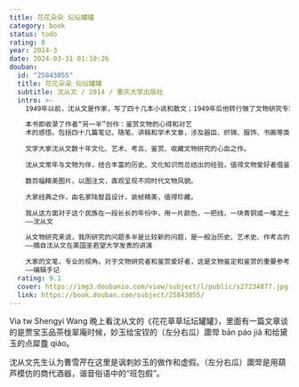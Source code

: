 ```yaml
---
title: 花花朵朵 坛坛罐罐
category: book
status: todo
rating: 0
year: 2014-3
date: 2024-03-31 01:10:26
douban:
  id: "25843055"
  title: 花花朵朵 坛坛罐罐
  subtitle: 沈从文 / 2014 / 重庆大学出版社
  intro: >-
    1949年以前，沈从文是作家，写了四十几本小说和散文；1949年后他转行做了文物研究专家，和坛子、罐子、绸子、缎子打交道近四十年，期间的专注和投入并不比早年从事文学创作时少，对文物的鉴赏和积淀的艺术观同样是大师级的。

    本书即收录了作者“另一半”创作：鉴赏文物的心得和对艺
    术的感悟。包括四十几篇笔记、随笔、讲稿和学术文章，涉及器皿、织锦、服饰、书画等类，还谈了个别地方的民俗文化。从中不仅可以饱览丰富多彩的文物考古艺术，也可寻觅沈从文离开文学圈后的生命轨迹。

    文学大家沈从文数十年文化、艺术、考古、鉴赏、收藏文物研究的心血之作。

    沈从文常年与文物为伴，结合丰富的历史、文化知识而总结出的经验，值得文物爱好者借鉴。是文物鉴赏、收藏的必读书。

    数百幅精美图片，以图注文，直观呈现不同时代文物风貌。

    大家经典之作，由名家陆智昌设计，装帧精美，值得珍藏。

    我从这方面对于这个民族在一段长长的年份中，用一片颜色，一把线，一块青铜或一堆泥土，以及一组文字，加上自己生命作成的种种艺术，皆得了一个初步普遍的认识。由于这点初步知识，使一个以鉴赏人类生活与自然现象为生的乡下人，进而对于人类智慧光辉的领会，发生了极宽泛而深切的兴味。
    ——沈从文

    从文物研究来说，我所研究的问题多半是比较新的问题，是一般治历史、艺术史、作考古的，到现在为止还没有机会接触过的问题。我个人觉得：这个工作若做得基础好一点，会使中国文化研究有一个崭新的开端、对世界文化的研究也会有一定的贡献。
    ——摘自沈从文在美国圣若望大学发表的讲演

    大家的文笔，专业的视角。对于文物研究者和鉴赏爱好者，这是文物鉴定和鉴赏的重要参考，以文献与文物互证的方法研究文物，寻绎源流，行文活泼，目光独到，还从古为今用的角度提出很多日常工艺发展的设想，处处可以感受到沈从文对生活中美好事物的热爱。
    ——编辑手记
  rating: 9.1
  cover: https://img3.doubanio.com/view/subject/l/public/s27234877.jpg
  link: https://book.douban.com/subject/25843055/
---
```


Via tw Shengyi Wang 晚上看沈从文的《花花草草坛坛罐罐》，里面有一篇文章谈的是贾宝玉品茶栊翠庵时候，妙玉给宝钗的（左分右瓜）瓟斝 bān páo jiǎ 和给黛玉的点犀䀉 qiáo。

沈从文先生认为曹雪芹在这里是讽刺妙玉的做作和虚假。（左分右瓜）瓟斝是用葫芦模仿的商代酒器，谐音俗语中的“班包假”。